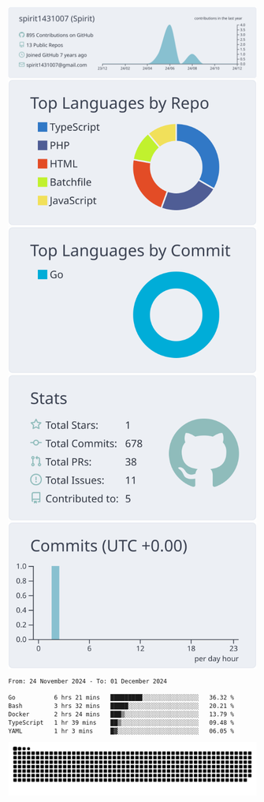 [![](https://raw.githubusercontent.com/spirit1431007/spirit1431007/master/profile-summary-card-output/nord_bright/0-profile-details.svg)](https://git.io/spiritx)
[![](https://raw.githubusercontent.com/spirit1431007/spirit1431007/master/profile-summary-card-output/nord_bright/1-repos-per-language.svg)](https://git.io/spiritx) [![](https://raw.githubusercontent.com/spirit1431007/spirit1431007/master/profile-summary-card-output/nord_bright/2-most-commit-language.svg)](https://git.io/spiritx)
[![](https://raw.githubusercontent.com/spirit1431007/spirit1431007/master/profile-summary-card-output/nord_bright/3-stats.svg)](https://git.io/spiritx) [![](https://raw.githubusercontent.com/spirit1431007/spirit1431007/master/profile-summary-card-output/nord_bright/4-productive-time.svg)](https://git.io/spiritx)

<!--START_SECTION:waka-->

```txt
From: 24 November 2024 - To: 01 December 2024

Go           6 hrs 21 mins   █████████░░░░░░░░░░░░░░░░   36.32 %
Bash         3 hrs 32 mins   █████░░░░░░░░░░░░░░░░░░░░   20.21 %
Docker       2 hrs 24 mins   ███▒░░░░░░░░░░░░░░░░░░░░░   13.79 %
TypeScript   1 hr 39 mins    ██▒░░░░░░░░░░░░░░░░░░░░░░   09.48 %
YAML         1 hr 3 mins     █▓░░░░░░░░░░░░░░░░░░░░░░░   06.05 %
```

<!--END_SECTION:waka-->

![contribution](https://github.com/spirit1431007/spirit1431007/blob/output/github-contribution-grid-snake.svg)
